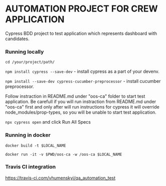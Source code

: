 # AUTOMATION PROJECT FOR CREW APPLICATION

Cypress BDD project to test application which represents dashboard with candidates.

### Running locally
`cd /your/project/path/`

`npm install cypress --save-dev` - install cypress as a part of your devenv.

`npm install --save-dev cypress-cucumber-preprocessor` - install cucumber preprocessor.

Follow instraction in README.md under "oos-ca" folder to start test application. Be carefull if you will run instraction from README.md under "oos-ca" first and only after will run instructions for cypress it will override node_modules/prop-types, so you will be unable to start test application. 

`npx cypress open` and click Run All Specs

### Running in docker

`docker build -t $LOCAL_NAME`

`docker run -it -v $PWD/oos-ca -w /oos-ca $LOCAL_NAME`

### Travis CI integration

https://travis-ci.com/vhumenskyi/qa_automation_test
